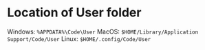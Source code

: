 # Location of User folder

Windows: `%APPDATA%\Code\User`
MacOS: `$HOME/Library/Application Support/Code/User`
Linux: `$HOME/.config/Code/User`
